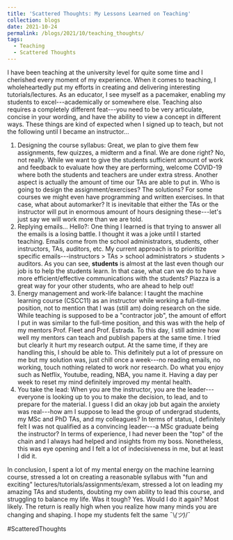 ```yaml
---
title: 'Scattered Thoughts: My Lessons Learned on Teaching'
collection: blogs
date: 2021-10-24
permalink: /blogs/2021/10/teaching_thoughts/
tags:
  - Teaching
  - Scattered Thoughts
---
```


I have been teaching at the university level for quite some time and I cherished every moment of my experience. When it comes to teaching, I wholeheartedly put my efforts in creating and delivering interesting tutorials/lectures. As an educator, I see myself as a pacemaker, enabling my students to excel---academically or somewhere else. Teaching also requires a completely different feat---you need to be very articulate, concise in your wording, and have the ability to view a concept in different ways. These things are kind of expected when I signed up to teach, but not the following until I became an instructor...

1. Designing the course syllabus: Great, we plan to give them few assignments, few quizzes, a midterm and a final. We are done right? No, not really. While we want to give the students sufficient amount of work and feedback to evaluate how they are performing, welcome COVID-19 where both the students and teachers are under extra stress. Another aspect is actually the amount of time our TAs are able to put in. Who is going to design the assignment/exercises? The solutions? For some courses we might even have programming and written exercises. In that case, what about automarker? It is inevitable that either the TAs or the instructor will put in enormous amount of hours designing these---let's just say we will work more than we are told.
2. Replying emails... Hello?: One thing I learned is that trying to answer all the emails is a losing battle. I thought it was a joke until I started teaching. Emails come from the school administrators, students, other instructors, TAs, auditors, etc. My current approach is to prioritize specific emails---instructors > TAs > school administrators > students > auditors. As you can see, **students** is almost at the last even though our job is to help the students learn. In that case, what can we do to have more efficient/effective communications with the students? Piazza is a great way for your other students, who are ahead to help out!
3. Energy management and work-life balance: I taught the machine learning course (CSCC11) as an instructor while working a full-time position, not to mention that I was (still am) doing research on the side. While teaching is supposed to be a "contractor job", the amount of effort I put in was similar to the full-time position, and this was with the help of my mentors Prof. Fleet and Prof. Estrada. To this day, I still admire how well my mentors can teach and publish papers at the same time. I tried but clearly it hurt my research output. At the same time, if they are handling this, I should be able to. This definitely put a lot of pressure on me but my solution was, just chill once a week---no reading emails, no working, touch nothing related to work nor research. Do what you enjoy such as Netflix, Youtube, reading, NBA, you name it. Having a day per week to reset my mind definitely improved my mental health.
4. You take the lead: When you are the instructor, you are the leader---everyone is looking up to you to make the decision, to lead, and to prepare for the material. I guess I did an okay job but again the anxiety was real---how am I suppose to lead the group of undergrad students, my MSc and PhD TAs, and my colleagues? In terms of status, I definitely felt I was not qualified as a convincing leader---a MSc graduate being the instructor? In terms of experience, I had never been the "top" of the chain and I always had helped and insights from my boss. Nonetheless, this was eye opening and I felt a lot of indecisiveness in me, but at least I did it.

In conclusion, I spent a lot of my mental energy on the machine learning course, stressed a lot on creating a reasonable syllabus with "fun and exciting" lectures/tutorials/assignments/exam, stressed a lot on leading my amazing TAs and students, doubting my own ability to lead this course, and struggling to balance my life. Was it tough? Yes. Would I do it again? Most likely. The return is really high when you realize how many minds you are changing and shaping. I hope my students felt the same ¯\\_(ツ)_/¯

#ScatteredThoughts
